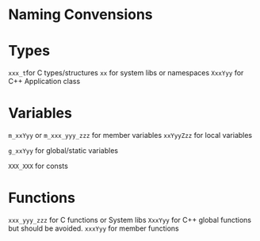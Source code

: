 Naming Convensions
===

# Types

`xxx_t`for C types/structures
`xx`  for system libs or namespaces
`XxxYyy` for C++ Application class

# Variables

`m_xxYyy` or `m_xxx_yyy_zzz` for member variables
`xxYyyZzz` for local variables

`g_xxYyy` for global/static variables

`XXX_XXX` for consts

# Functions

`xxx_yyy_zzz` for C functions or System libs
`XxxYyy` for C++ global functions but should be avoided.
`xxxYyy` for member functions

